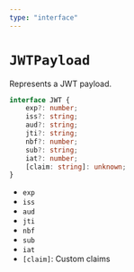 ```yaml
---
type: "interface"
---
```


# `JWTPayload`

Represents a JWT payload.

```ts
interface JWT {
	exp?: number;
	iss?: string;
	aud?: string;
	jti?: string;
	nbf?: number;
	sub?: string;
	iat?: number;
	[claim: string]: unknown;
}
```

- `exp`
- `iss`
- `aud`
- `jti`
- `nbf`
- `sub`
- `iat`
- `[claim]`: Custom claims